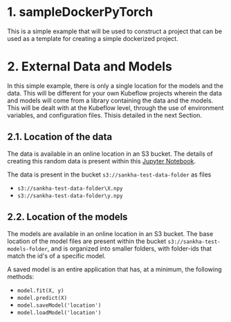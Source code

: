 # 1. sampleDockerPyTorch

This is a simple example that will be used to construct a project
that can be used as a template for creating a simple dockerized
project.


# 2. External Data and Models

In this simple example, there is only a single location for the models
and the data. This will be different for your own Kubeflow projects wherein
the data and models will come from a library containing the data and the
models. This will be dealt with at the Kubeflow level, through the use of
environment variables, and configuration files. Thisis detailed in the next
Section.

## 2.1. Location of the data

The data is available in an online location in an S3 bucket. The details
of creating this random data is present within this 
[Jupyter Notebook](https://github.com/sankhaMukherjee/sampleDockerPyTorch/blob/master/Notebooks/Create%20some%20random%20data.ipynb).

The data is present in the bucket `s3://sankha-test-data-folder` as files

 - `s3://sankha-test-data-folder\X.npy`
 - `s3://sankha-test-data-folder\y.npy`

## 2.2. Location of the models

The models are available in an online location in an S3 bucket. The base location
of the model files are present within the bucket `s3://sankha-test-models-folder`,
and is organized into smaller folders, with folder-ids that match the id's of a 
specific model.

A saved model is an entire application that has, at a minimum, the following
methods:

 - `model.fit(X, y)`
 - `model.predict(X)`
 - `model.saveModel('location')`
 - `model.loadModel('location')`


